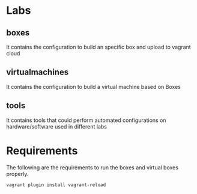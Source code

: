 # Labs


## boxes
It contains the configuration to build an specific box and upload to vagrant cloud

## virtualmachines
It contains the configuration to build a virtual machine based on Boxes

## tools
It contains tools that could perform automated configurations on hardware/software used in different labs



# Requirements

The following are the requirements to  run the boxes and virtual boxes properly. 

```
vagrant plugin install vagrant-reload
```
